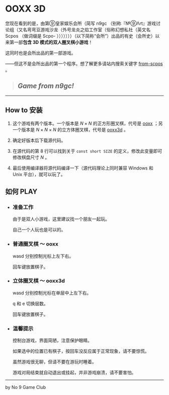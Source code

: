 # OOXX 3D

您现在看到的是，由第⑨皇家娱乐会所（简写 n9gc （别称『№⑨Λrt』游戏讨论组（又名弯弯豆游戏沙龙（外号龙炎之焰工作室（俗称幻想私社（英文名 Scpos （做词缀是 Scpo- ）））））））（以下简称“会所”）出品的有史（会所史）以来第一部**包含 3D 模式的双人圈叉棋小游戏**！

这同时也是会所出品的第一部游戏。

——但这不是会所出品的第一个程序。想了解更多请站内搜索关键字 [from-scpos](https://github.com/search?q=from-scpos) 。

> ## *Game from n9gc!*

---

## How to 安装

1. 这个游戏有两个版本。一个版本是 $N \times N$ 的正方形圈叉棋，代号是 [ooxx](./ooxx.cpp) ；另一个版本是 $N \times N \times N$ 的立方体圈叉棋，代号是 [ooxx3d](./ooxx3d.cpp) 。

2. 确定好版本后下载源代码。

3. 在源代码的第 8 行可以找到关于 `const short SIZE` 的定义，修改此变量即可修改棋盘尺寸 $N$ 。

4. 最后使用编译器将源代码编译一下（源代码理论上同时兼容 Windows 和 Unix 平台），就可以玩了。

## 如何 PLAY

- ### 准备工作

  由于是双人小游戏，这里建议找一个朋友一起玩。

  自己一个人玩也是可以的。

- ### 普通圈叉棋 ～ ooxx

  wasd 分别控制光标上左下右。

  回车键放置棋子。

- ### 立体圈叉棋 ～ ooxx3d

  wasd 分别控制光标在单层中上左下右。

  q 和 e 切换层数。

  回车键放置棋子。

- ### 温馨提示

  控制台游戏，界面简陋，注意保护眼睛。

  如果选中的位置已有棋子，按回车没反应属于正常现象，请不要惊慌。

  虽然游戏很无聊，但请不要在游玩时睡着。

  游戏对局结束就自动退出或挂起，并非游戏崩溃，请不要害怕。

---

by No 9 Game Club
